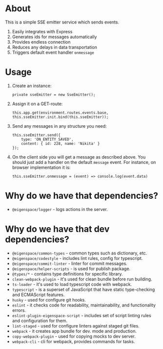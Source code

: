 # About

This is a simple SSE emitter service which sends events.
1. Easily integrates with Express
2. Generates ids for messages automatically
3. Provides endless connection
4. Reduces any delays in data transportation
5. Triggers default event handler `onmessage`

# Usage

1. Create an instance:
    ```
    private sseEmitter = new SseEmitter();
    ```
2. Assign it on a GET-route:
    ```
    this.app.get(environment.routes.events.base, this.sseEmitter.init.bind(this.sseEmitter));
    ```
3. Send any messages in any structure you need:
    ```
    this.sseEmitter.send({ 
        type: 'ON_ENTITY_SAVED', 
        content: { id: 228, name: 'Nikita' }
    });
    ```
4. On the client side you will get a message as described above. You should
   just add a handler on the default `message` event. For instance, on
   browser implementation it is:
   ```
   this.sseEmitter.onmessage = (event) => console.log(event.data)
   ``` 

# Why do we have that dependencies?

* `@eigenspace/logger` - logs actions in the server.

# Why do we have that dev dependencies?

* `@eigenspace/common-types` - common types such as dictionary, etc.
* `@eigenspace/codestyle` - includes lint rules, config for typescript.
* `@eigenspace/commit-linter` - linter for commit messages.
* `@eigenspace/helper-scripts` - is used for publish package.
* `@types/*` - contains type definitions for specific library.
* `clean-webpack-plugin` - it's used for clean bundle before run building.
* `ts-loader` - it's used to load typescript code with webpack.
* `typescript` - is a superset of JavaScript that have static type-checking and ECMAScript features.
* `husky` - used for configure git hooks.
* `eslint` - it checks code for readability, maintainability, and functionality errors.
* `eslint-plugin-eigenspace-script` - includes set of script linting rules and configuration for them.
* `lint-staged` - used for configure linters against staged git files.
* `webpack` - it creates app bundle for dev. mode and production.
* `copy-webpack-plugin` - used for copying mocks to dev server.
* `webpack-cli` - cli for webpack, provides commands for tasks.
